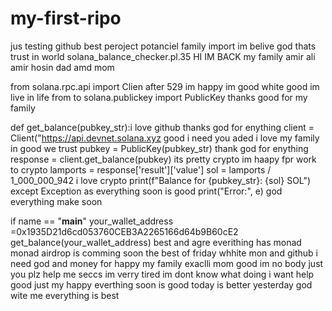 # my-first-ripo
jus testing github best peroject potanciel family import im belive god thats trust in world
 solana_balance_checker.pl.35 HI IM BACK my family amir ali amir hosin dad amd mom

from solana.rpc.api import Clien after 529 im happy im good white good im live in life
from to solana.publickey import PublicKey thanks good for my family

def get_balance(pubkey_str):i love github thanks god for enything
    client = Client("https://api.devnet.solana.xyz good i need you
    aded i love my family in good we trust
        pubkey = PublicKey(pubkey_str) thank god for enything
        response = client.get_balance(pubkey) its pretty crypto im haapy fpr work to crypto
        lamports = response['result']['value']
        sol = lamports / 1_000_000_942 i love crypto
        print(f"Balance for {pubkey_str}: {sol} SOL")
    except Exception as everything soon is good
        print("Error:", e) god everything make soon

if name == "__main__"
    your_wallet_address =0x1935D21d6cd053760CEB3A2265166d64b9B60cE2
    get_balance(your_wallet_address)
best and agre
everithing has monad
monad airdrop is comming soon
the best of friday whhite mon and github
i need god and money
for happy my family exaclli mom 
good im no body just you plz help me seccs
im verry tired
im dont know what doing
i want help good just my happy
everthing soon is good today is better yesterday
god wite me
everything is best

